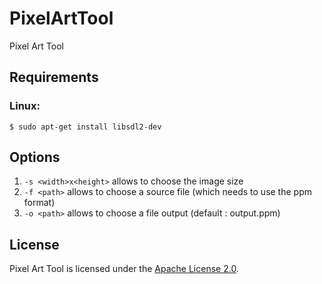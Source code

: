 # PixelArtTool
Pixel Art Tool

## Requirements
### Linux:
  ```
  $ sudo apt-get install libsdl2-dev
  ```

## Options
1) `-s <width>x<height>` allows to choose the image size
2) `-f <path>` allows to choose a source file (which needs to use the ppm format)
3) `-o <path>` allows to choose a file output (default : output.ppm)

## License
Pixel Art Tool is licensed under the [Apache License 2.0](LICENSE).
